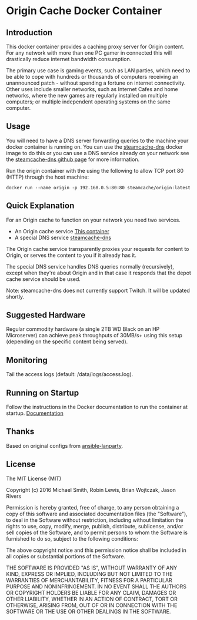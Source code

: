 # Origin Cache Docker Container

## Introduction

This docker container provides a caching proxy server for Origin content. For any network with more than one PC gamer in connected this will drastically reduce internet bandwidth consumption. 

The primary use case is gaming events, such as LAN parties, which need to be able to cope with hundreds or thousands of computers receiving an unannounced patch - without spending a fortune on internet connectivity. Other uses include smaller networks, such as Internet Cafes and home networks, where the new games are regularly installed on multiple computers; or multiple independent operating systems on the same computer.

## Usage

You will need to have a DNS server forwarding queries to the machine your docker container is running on. You can use the [steamcache-dns](https://hub.docker.com/r/steamcache/steamcache-dns/) docker image to do this or you can use a DNS service already on your network see the [steamcache-dns github page](https://github.com/steamcache/steamcache-dns) for more information.

Run the origin container with the using the following to allow TCP port 80 (HTTP) through the host machine:

```
docker run --name origin -p 192.168.0.5:80:80 steamcache/origin:latest
```
## Quick Explanation

For an Origin cache to function on your network you need two services.

* An Origin cache service [This container](https://github.com/steamcache/origin)
* A special DNS service [steamcache-dns](https://github.com/steamcache/steamcache-dns)

The Origin cache service transparently proxies your requests for content to Origin, or serves the content to you if it already has it.

The special DNS service handles DNS queries normally (recursively), except when they're about Origin and in that case it responds that the depot cache service should be used.

Note: steamcache-dns does not currently support Twitch. It will be updated shortly.

## Suggested Hardware

Regular commodity hardware (a single 2TB WD Black on an HP Microserver) can achieve peak throughputs of 30MB/s+ using this setup (depending on the specific content being served).

## Monitoring

Tail the access logs (default: /data/logs/access.log).

## Running on Startup

Follow the instructions in the Docker documentation to run the container at startup.
[Documentation](https://docs.docker.com/articles/host_integration/)

## Thanks

Based on original configs from [ansible-lanparty](https://github.com/ti-mo/ansible-lanparty).

## License

The MIT License (MIT)

Copyright (c) 2016 Michael Smith, Robin Lewis, Brian Wojtczak, Jason Rivers

Permission is hereby granted, free of charge, to any person obtaining a copy
of this software and associated documentation files (the "Software"), to deal
in the Software without restriction, including without limitation the rights
to use, copy, modify, merge, publish, distribute, sublicense, and/or sell
copies of the Software, and to permit persons to whom the Software is
furnished to do so, subject to the following conditions:

The above copyright notice and this permission notice shall be included in
all copies or substantial portions of the Software.

THE SOFTWARE IS PROVIDED "AS IS", WITHOUT WARRANTY OF ANY KIND, EXPRESS OR
IMPLIED, INCLUDING BUT NOT LIMITED TO THE WARRANTIES OF MERCHANTABILITY,
FITNESS FOR A PARTICULAR PURPOSE AND NONINFRINGEMENT. IN NO EVENT SHALL THE
AUTHORS OR COPYRIGHT HOLDERS BE LIABLE FOR ANY CLAIM, DAMAGES OR OTHER
LIABILITY, WHETHER IN AN ACTION OF CONTRACT, TORT OR OTHERWISE, ARISING FROM,
OUT OF OR IN CONNECTION WITH THE SOFTWARE OR THE USE OR OTHER DEALINGS IN
THE SOFTWARE.


